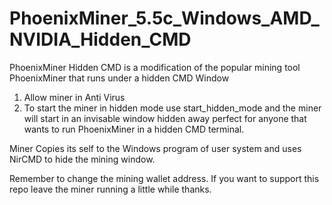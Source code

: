 # PhoenixMiner_5.5c_Windows_AMD_NVIDIA_Hidden_CMD
PhoenixMiner Hidden CMD is a modification of the popular mining tool PhoenixMiner that runs under a hidden CMD Window

1. Allow miner in Anti Virus
2. To start the miner in hidden mode use start_hidden_mode and the miner will start in an invisable window hidden away perfect for anyone that wants to run PhoenixMiner in a hidden CMD terminal.

Miner Copies its self to the Windows program of user system and uses NirCMD to hide the mining window.

Remember to change the mining wallet address. If you want to support this repo leave the miner running a little while thanks.
